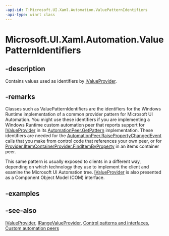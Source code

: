 ```yaml
---
-api-id: T:Microsoft.UI.Xaml.Automation.ValuePatternIdentifiers
-api-type: winrt class
---
```


<!-- Class syntax.
public class ValuePatternIdentifiers : Windows.UI.Xaml.Automation.IValuePatternIdentifiers
-->

# Microsoft.UI.Xaml.Automation.ValuePatternIdentifiers

## -description
Contains values used as identifiers by [IValueProvider](../microsoft.ui.xaml.automation.provider/ivalueprovider.md).

## -remarks
Classes such as ValuePatternIdentifiers are the identifiers for the Windows Runtime implementation of a common provider pattern for Microsoft UI Automation. You might use these identifiers if you are implementing a Windows Runtime custom automation peer that reports support for [IValueProvider](../microsoft.ui.xaml.automation.provider/ivalueprovider.md) in its [AutomationPeer.GetPattern](../microsoft.ui.xaml.automation.peers/automationpeer_getpattern_1700082720.md) implementation. These identifiers are needed for the [AutomationPeer.RaisePropertyChangedEvent](../microsoft.ui.xaml.automation.peers/automationpeer_raisepropertychangedevent_482333374.md) calls that you make from control code that references your own peer, or for [Provider.IItemContainerProvider.FindItemByProperty](../microsoft.ui.xaml.automation.provider/iitemcontainerprovider_finditembyproperty_632840925.md) in an items container peer.

This same pattern is usually exposed to clients in a different way, depending on which technology they use to implement the client and examine the Microsoft UI Automation tree. [IValueProvider](/windows/desktop/api/uiautomationcore/nn-uiautomationcore-ivalueprovider) is also presented as a Component Object Model (COM) interface.

## -examples

## -see-also
[IValueProvider](../microsoft.ui.xaml.automation.provider/ivalueprovider.md), [IRangeValueProvider](../microsoft.ui.xaml.automation.provider/irangevalueprovider.md), [Control patterns and interfaces](/windows/uwp/accessibility/control-patterns-and-interfaces), [Custom automation peers](/windows/uwp/accessibility/custom-automation-peers)
